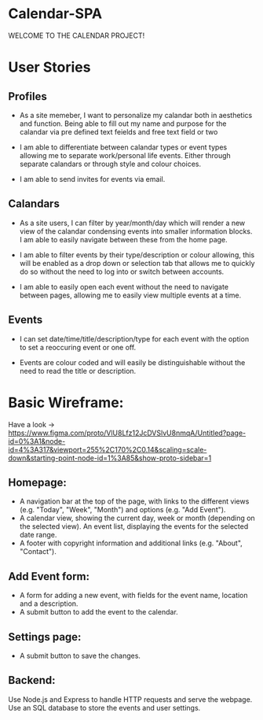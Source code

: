 # Calendar-SPA

WELCOME TO THE CALENDAR PROJECT!


# User Stories

## Profiles 
- As a site memeber, I want to personalize my calandar both in aesthetics and function. Being able to fill out my name and purpose for the calandar via pre defined text feields and free text field or two 

- I am able to differentiate between calandar types or event types allowing me to separate work/personal life events. Either through separate calandars or through style and colour choices. 

- I am able to send invites for events via email. 

## Calandars  
- As a site users, I can filter by year/month/day which will render a new view of the calandar condensing events into smaller information blocks. I am able to easily navigate between these from the home page. 

- I am able to filter events by their type/description or colour allowing, this will be enabled as a drop down or selection tab that allows me to quickly do so without the need to log into or switch between accounts. 

- I am able to easily open each event without the need to navigate between pages, allowing me to easily view multiple events at a time. 


## Events
- I can set date/time/title/description/type for each event with the option to set a reoccuring event or one off. 

- Events are colour coded and will easily be distinguishable without the need to read the title or description. 


# Basic Wireframe:

Have a look -> https://www.figma.com/proto/VlU8Lfz12JcDVSlvU8nmqA/Untitled?page-id=0%3A1&node-id=4%3A317&viewport=255%2C170%2C0.14&scaling=scale-down&starting-point-node-id=1%3A85&show-proto-sidebar=1

## Homepage:
- A navigation bar at the top of the page, with links to the different views (e.g. "Today", "Week", "Month") and options (e.g. "Add Event").
- A calendar view, showing the current day, week or month (depending on the selected view).
An event list, displaying the events for the selected date range.
- A footer with copyright information and additional links (e.g. "About", "Contact").

## Add Event form:
- A form for adding a new event, with fields for the event name, location and a description.
- A submit button to add the event to the calendar.

## Settings page:
- A submit button to save the changes.

## Backend:
Use Node.js and Express to handle HTTP requests and serve the webpage.
Use an SQL database to store the events and user settings.